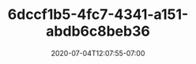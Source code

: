 ---
title: 6dccf1b5-4fc7-4341-a151-abdb6c8beb36
date: 2020-07-04T12:07:55-07:00
draft: false
location: Bremerton, WA
img_url: https://d17enza3bfujl8.cloudfront.net/6dccf1b5-4fc7-4341-a151-abdb6c8beb36.jpg
original_fn: ""
tags:
- Bremerton, WA
- JD
- skateboarding

---